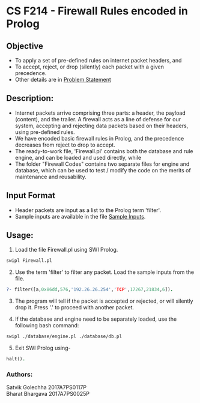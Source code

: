 # CS F214 - Firewall Rules encoded in Prolog
## Objective
 * To apply a set of pre-defined rules on internet packet headers, and
 * To accept, reject, or drop (silently) each packet with a given precedence.
 * Other details are in [Problem Statement](ProblemStatement.pl)

## Description:
 * Internet packets arrive comprising three parts: a header, the payload (content), and the trailer. A firewall acts as a line of defense for our system, accepting and rejecting data packets based on their headers, using pre-defined rules.
 * We have encoded basic firewall rules in Prolog, and the precedence decreases from reject to drop to accept.  
 * The ready-to-work file, 'Firewall.pl' contains both the database and rule engine, and can be loaded and used directly, while
 * The folder "Firewall Codes" contains two separate files for engine and database, which can be used to test / modify the code on the merits of maintenance and reusability.  

## Input Format
 * Header packets are input as a list to the Prolog term 'filter'.
 * Sample inputs are available in the file [Sample Inputs](sample_inputs.txt).

## Usage:
1. Load the file Firewall.pl using SWI Prolog.
```bash
swipl Firewall.pl
```
2. Use the term 'filter' to filter any packet. Load the sample inputs from the file.
```prolog
?- filter([a,0x86dd,576,'192.26.26.254','TCP',17267,21834,6]). 
```
3. The program will tell if the packet is accepted or rejected, or will silently drop it. Press '.' to proceed with another packet.

4. If the database and engine need to be separately loaded, use the following bash command:
```bash
swipl ./database/engine.pl ./database/db.pl
```
5. Exit SWI Prolog using-
```prolog
halt().
```

### Authors:
Satvik Golechha 2017A7PS0117P<br>
Bharat Bhargava 2017A7PS0025P
